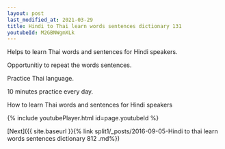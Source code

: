 ```yaml
---
layout: post
last_modified_at: 2021-03-29
title: Hindi to Thai learn words sentences dictionary 131 
youtubeId: M2GBNWgmXLk
---
```

 
 
Helps to learn Thai words and sentences for Hindi speakers.

Opportunitiy to repeat the words sentences. 

Practice Thai language. 
 
10 minutes practice every day. 
 
How to learn Thai words and sentences for Hindi speakers 
 
{% include youtubePlayer.html id=page.youtubeId %}
 
 
[Next]({{ site.baseurl }}{% link  split1/_posts/2016-09-05-Hindi to thai learn words sentences dictionary 812 .md%})
 
